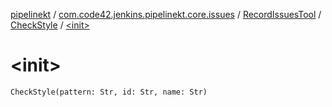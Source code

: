 [pipelinekt](../../../index.md) / [com.code42.jenkins.pipelinekt.core.issues](../../index.md) / [RecordIssuesTool](../index.md) / [CheckStyle](index.md) / [&lt;init&gt;](./-init-.md)

# &lt;init&gt;

`CheckStyle(pattern: Str, id: Str, name: Str)`